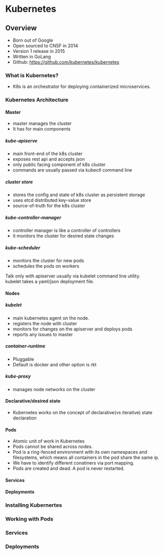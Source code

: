 # Kubernetes
## Overview
- Born out of Google
- Open sourced to CNSF in 2014
- Version 1 release in 2015
- Written in GoLang
- Github: https://github.com/kubernetes/kubernetes 

### What is Kubernetes?
- K8s is an orchestrator for deploying containerized microservices.

### Kubernetes Architecture
#### Master
- master manages the cluster
- It has for main components
##### kube-apiserve
- main front-end of the k8s cluster
- exposes rest api and accepts json
- only public facing component of k8s cluster
- commands are usually passed via kubectl command line 
##### cluster store
- stores the config and state of k8s cluster as persistent storage
- uses etcd distributed key-value store
- source-of-truth for the k8s cluster
##### kube-controller-manager
- controller manager is like a controller of controllers
- it monitors the cluster for desired state changes
##### kube-scheduler
- monitors the cluster for new pods
- schedules the pods on workers

Talk only with apiserver usually via kubelet command line utility.   
kubelet takes a yaml/json deployment file.  
#### Nodes
##### kubelet
- main kubernetes agent on the node. 
- registers the node with cluster 
- monitors for changes on the apiserver and deploys pods
- reports any issues to master
##### container-runtime
- Pluggable  
- Default is docker and other option is rkt  
##### kube-proxy
- manages node networks on the cluster
#### Declarative/desired state
- Kubernetes works on the concept of declarative(vs iterative) state declaration
#### Pods
- Atomic unit of work in Kubernetes
- Pods cannot be shared across nodes. 
- Pod is a ring-fenced environment with its own namespaces and filesystems, which means all containers in the pod share the same ip. 
- We have to identify different conatiners via port mapping. 
- Pods are created and dead. A pod is never restarted.
#### Services
#### Deployments

### Installing Kubernertes

### Working with Pods

### Services

### Deployments

